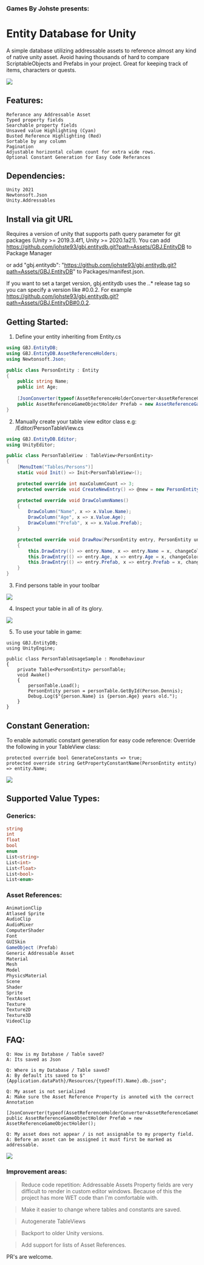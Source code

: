 ### Games By Johste presents: 
# Entity Database for Unity

A simple database utilizing addressable assets to reference almost any kind of native unity asset. Avoid having thousands of hard to compare ScriptableObjects and Prefabs in your project.
Great for keeping track of items, characters or quests.

<img src="DOC/fig1.png">

## Features:

    Referance any Addressable Asset
    Typed property fields
    Searchable property fields
    Unsaved value Highlighting (Cyan)
    Busted Reference Highlighting (Red)
    Sortable by any column
    Pagination
    Adjustable horizontal column count for extra wide rows.
    Optional Constant Generation for Easy Code Referances

## Dependencies:
    Unity 2021
    Newtonsoft.Json
    Unity.Addressables

## Install via git URL

Requires a version of unity that supports path query parameter for git packages (Unity >= 2019.3.4f1, Unity >= 2020.1a21). You can add https://github.com/johste93/gbj.entitydb.git?path=Assets/GBJ.EntityDB to Package Manager

or add "gbj.entitydb": "https://github.com/johste93/gbj.entitydb.git?path=Assets/GBJ.EntityDB" to Packages/manifest.json.

If you want to set a target version, gbj.entitydb uses the *.*.* release tag so you can specify a version like #0.0.2. For example https://github.com/johste93/gbj.entitydb.git?path=Assets/GBJ.EntityDB#0.0.2.

## Getting Started:

1. Define your entity inheriting from Entity.cs
```csharp
using GBJ.EntityDB;
using GBJ.EntityDB.AssetReferenceHolders;
using Newtonsoft.Json;

public class PersonEntity : Entity
{
    public string Name;
    public int Age;
    
    [JsonConverter(typeof(AssetReferenceHolderConverter<AssetReferenceGameObjectHolder>))]
    public AssetReferenceGameObjectHolder Prefab = new AssetReferenceGameObjectHolder();
}
```

2. Manually create your table view editor class e.g: /Editor/PersonTableView.cs
```csharp
using GBJ.EntityDB.Editor;
using UnityEditor;

public class PersonTableView : TableView<PersonEntity>
{
    [MenuItem("Tables/Persons")]
    static void Init() => Init<PersonTableView>();

    protected override int maxColumnCount => 3;
    protected override void CreateNewEntry() => @new = new PersonEntity();

    protected override void DrawColumnNames()
    {
        DrawColumn("Name", x => x.Value.Name);
        DrawColumn("Age", x => x.Value.Age);
        DrawColumn("Prefab", x => x.Value.Prefab);
    }

    protected override void DrawRow(PersonEntity entry, PersonEntity unmodified, bool changeColorIfChanged = false)
    {
        this.DrawEntry(() => entry.Name, x => entry.Name = x, changeColorIfChanged, () => unmodified?.Name);
        this.DrawEntry(() => entry.Age, x => entry.Age = x, changeColorIfChanged, () => unmodified?.Age);
        this.DrawEntry(() => entry.Prefab, x => entry.Prefab = x, changeColorIfChanged, () => unmodified?.Prefab);
    }
}
```

3. Find persons table in your toolbar

<img src="DOC/fig2.png">

4. Inspect your table in all of its glory.

<img src="DOC/fig3.png">

5. To use your table in game:

```
using GBJ.EntityDB;
using UnityEngine;

public class PersonTableUsageSample : MonoBehaviour
{
    private Table<PersonEntity> personTable;
    void Awake()
    {
        personTable.Load();
        PersonEntity person = personTable.GetById(Person.Dennis);
        Debug.Log($"{person.Name} is {person.Age} years old.");
    }
}
```

## Constant Generation:

To enable automatic constant generation for easy code reference: Override the following in your TableView class:
```
protected override bool GenerateConstants => true;
protected override string GetPropertyConstantName(PersonEntity entity) => entity.Name;
```

<img src="DOC/fig5.png">

## Supported Value Types:

### Generics:

```csharp
string
int
float
bool
enum
List<string>
List<int>
List<float>
List<bool>
List<enum>
```

### Asset References:

```csharp
AnimationClip
Atlased Sprite
AudioClip
AudioMixer
ComputerShader
Font
GUISkin
GameObject (Prefab)
Generic Addressable Asset
Material
Mesh
Model
PhysicsMaterial
Scene
Shader
Sprite
TextAsset
Texture
Texture2D
Texture3D
VideoClip
```

## FAQ:

```
Q: How is my Database / Table saved?
A: Its saved as Json 
```

```
Q: Where is my Database / Table saved?
A: By default its saved to $"{Application.dataPath}/Resources/{typeof(T).Name}.db.json";
```

```
Q: My asset is not serialized
A: Make sure the Asset Reference Property is annoted with the correct Annotation

[JsonConverter(typeof(AssetReferenceHolderConverter<AssetReferenceGameObjectHolder>))]
public AssetReferenceGameObjectHolder Prefab = new AssetReferenceGameObjectHolder();
```

```
Q: My asset does not appear / is not assignable to my property field.
A: Before an asset can be assigned it must first be marked as addressable.
```
<img src="DOC/fig4.png">


### Improvement areas:

> Reduce code repetition: Addressable Assets Property fields are very difficult to render in custom editor windows. 
Because of this the project has more WET code than I'm comfortable with. 

> Make it easier to change where tables and constants are saved.

> Autogenerate TableViews

> Backport to older Unity versions.

> Add support for lists of Asset References.

PR's are welcome.
